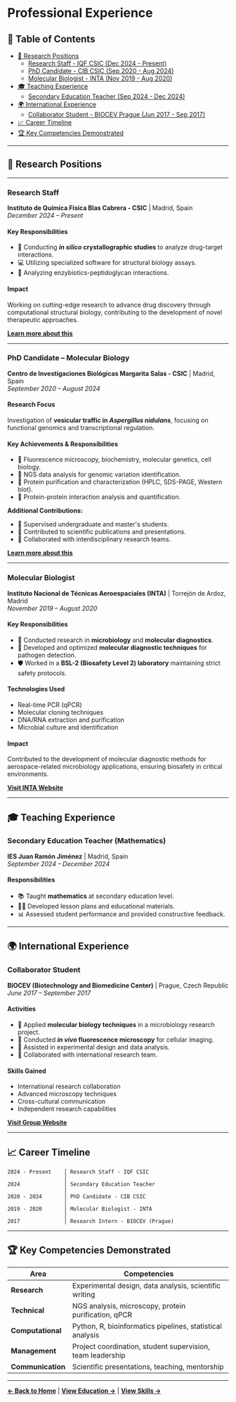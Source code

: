 # Professional Experience

## 📑 Table of Contents

- [🔬 Research Positions](#-research-positions)
  - [Research Staff - IQF CSIC (Dec 2024 - Present)](#research-staff)
  - [PhD Candidate - CIB CSIC (Sep 2020 - Aug 2024)](#phd-candidate--molecular-biology)
  - [Molecular Biologist - INTA (Nov 2019 - Aug 2020)](#molecular-biologist)
- [🎓 Teaching Experience](#-teaching-experience)
  - [Secondary Education Teacher (Sep 2024 - Dec 2024)](#secondary-education-teacher-mathematics)
- [🌍 International Experience](#-international-experience)
  - [Collaborator Student - BIOCEV Prague (Jun 2017 - Sep 2017)](#collaborator-student)
- [📈 Career Timeline](#-career-timeline)
- [🏆 Key Competencies Demonstrated](#-key-competencies-demonstrated)

---

## 🔬 Research Positions

---

### Research Staff
**Instituto de Química Física Blas Cabrera - CSIC** | Madrid, Spain  
*December 2024 – Present*

#### Key Responsibilities
- 🧪 Conducting ***in silico* crystallographic studies** to analyze drug-target interactions.
- 💻 Utilizing specialized software for structural biology assays.
- 🎯 Analyzing enzybiotics-peptidoglycan interactions.

#### Impact
Working on cutting-edge research to advance drug discovery through computational structural biology, contributing to the development of novel therapeutic approaches.

**[Learn more about this](https://jiperez3.wixsite.com/perezdorado-group)**

---

### PhD Candidate – Molecular Biology
**Centro de Investigaciones Biológicas Margarita Salas - CSIC** | Madrid, Spain  
*September 2020 – August 2024*

#### Research Focus
Investigation of **vesicular traffic in *Aspergillus nidulans***, focusing on functional genomics and transcriptional regulation.

#### Key Achievements & Responsibilities

- 🔬 Fluorescence microscopy, biochemistry, molecular genetics, cell biology.
- 🧬 NGS data analysis for genomic variation identification.
- 🧪 Protein purification and characterization (HPLC, SDS-PAGE, Western blot).
- 🔗 Protein-protein interaction analysis and quantification.

**Additional Contributions:**
- 👥 Supervised undergraduate and master's students.
- 📝 Contributed to scientific publications and presentations.
- 🤝 Collaborated with interdisciplinary research teams.

**[Learn more about this](https://cib.csic.es/research/molecular-and-cellular-biosciences/aspergillus-cell-biology)**

---

### Molecular Biologist
**Instituto Nacional de Técnicas Aeroespaciales (INTA)** | Torrejón de Ardoz, Madrid  
*November 2019 – August 2020*

#### Key Responsibilities
- 🦠 Conducted research in **microbiology** and **molecular diagnostics**.
- 🧬 Developed and optimized **molecular diagnostic techniques** for pathogen detection.
- 🛡️ Worked in a **BSL-2 (Biosafety Level 2) laboratory** maintaining strict safety protocols.

#### Technologies Used
- Real-time PCR (qPCR)
- Molecular cloning techniques
- DNA/RNA extraction and purification
- Microbial culture and identification

#### Impact
Contributed to the development of molecular diagnostic methods for aerospace-related microbiology applications, ensuring biosafety in critical environments.

**[Visit INTA Website](https://www.inta.es/)**

---

## 🎓 Teaching Experience

### Secondary Education Teacher (Mathematics)
**IES Juan Ramón Jiménez** | Madrid, Spain  
*September 2024 – December 2024*

#### Responsibilities
- 📚 Taught **mathematics** at secondary education level.
- 👨‍🏫 Developed lesson plans and educational materials.
- 📊 Assessed student performance and provided constructive feedback.

---

## 🌍 International Experience

### Collaborator Student
**BIOCEV (Biotechnology and Biomedicine Center)** | Prague, Czech Republic  
*June 2017 – September 2017*

#### Activities
- 🔬 Applied **molecular biology techniques** in a microbiology research project.
- 🔭 Conducted ***in vivo* fluorescence microscopy** for cellular imaging.
- 🧪 Assisted in experimental design and data analysis.
- 🤝 Collaborated with international research team.

#### Skills Gained
- International research collaboration
- Advanced microscopy techniques
- Cross-cultural communication
- Independent research capabilities

**[Visit Group Website](http://www.firstfloorlab.com/)**

---

## 📈 Career Timeline

```
2024 - Present    │ Research Staff - IQF CSIC
                  │
2024              │ Secondary Education Teacher
                  │
2020 - 2024       │ PhD Candidate - CIB CSIC
                  │
2019 - 2020       │ Molecular Biologist - INTA
                  │
2017              │ Research Intern - BIOCEV (Prague)
```

---

## 🏆 Key Competencies Demonstrated

| Area | Competencies |
|------|-------------|
| **Research** | Experimental design, data analysis, scientific writing |
| **Technical** | NGS analysis, microscopy, protein purification, qPCR |
| **Computational** | Python, R, bioinformatics pipelines, statistical analysis |
| **Management** | Project coordination, student supervision, team leadership |
| **Communication** | Scientific presentations, teaching, mentorship |

---

**[← Back to Home](../README.md)** | **[View Education →](./education.md)** | **[View Skills →](./skills.md)**
